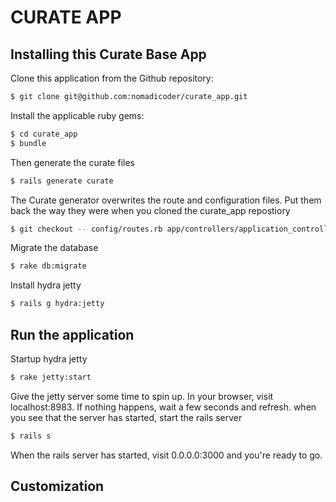# CURATE APP

## Installing this Curate Base App

Clone this application from the Github repository:
```bash
$ git clone git@github.com:nomadicoder/curate_app.git
```

Install the applicable ruby gems:
```bash
$ cd curate_app
$ bundle
```

Then generate the curate files
```bash
$ rails generate curate
```

The Curate generator overwrites the route and configuration files. Put them back the way they were when you cloned the curate_app repostiory
```bash
$ git checkout -- config/routes.rb app/controllers/application_controller.rb
```

Migrate the database
```bash
$ rake db:migrate
```

Install hydra jetty
```bash
$ rails g hydra:jetty
```

## Run the application

Startup hydra jetty
```bash
$ rake jetty:start
```

Give the jetty server some time to spin up. In your browser, visit localhost:8983. 
If nothing happens, wait a few seconds and refresh.
when you see that the server has started, start the rails server
```bash
$ rails s
```

When the rails server has started, visit 0.0.0.0:3000 and you're ready to go.

## Customization


